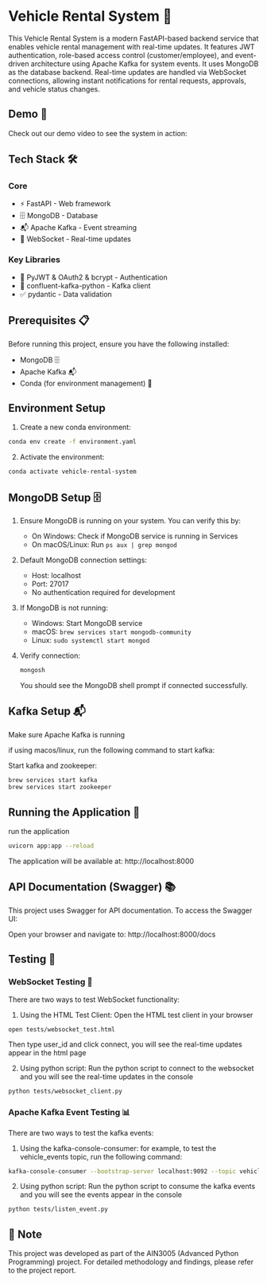 # Vehicle Rental System 🚗

This Vehicle Rental System is a modern FastAPI-based backend service that enables vehicle rental management with real-time updates. It features JWT authentication, role-based access control (customer/employee), and event-driven architecture using Apache Kafka for system events. It uses MongoDB as the database backend. Real-time updates are handled via WebSocket connections, allowing instant notifications for rental requests, approvals, and vehicle status changes.

## Demo 🎥
Check out our demo video to see the system in action:


## Tech Stack 🛠️

### Core
- ⚡️ FastAPI - Web framework
- 🗄️ MongoDB - Database
- 📬 Apache Kafka - Event streaming
- 🔌 WebSocket - Real-time updates

### Key Libraries
- 🔐 PyJWT & OAuth2 & bcrypt - Authentication
- 📨 confluent-kafka-python - Kafka client
- ✅ pydantic - Data validation

## Prerequisites 📋

Before running this project, ensure you have the following installed:
- MongoDB 🗄️
- Apache Kafka 📬
- Conda (for environment management) 🐍

## Environment Setup

1. Create a new conda environment:
```bash
conda env create -f environment.yaml
```

2. Activate the environment:
```bash
conda activate vehicle-rental-system
```
## MongoDB Setup 🗄️

1. Ensure MongoDB is running on your system. You can verify this by:
   - On Windows: Check if MongoDB service is running in Services
   - On macOS/Linux: Run `ps aux | grep mongod`

2. Default MongoDB connection settings:
   - Host: localhost
   - Port: 27017
   - No authentication required for development

3. If MongoDB is not running:
   - Windows: Start MongoDB service
   - macOS: `brew services start mongodb-community`
   - Linux: `sudo systemctl start mongod`

4. Verify connection:
   ```bash
   mongosh
   ```
   You should see the MongoDB shell prompt if connected successfully.

## Kafka Setup 📬

Make sure Apache Kafka is running

if using macos/linux, run the following command to start kafka:

Start kafka and zookeeper:
```bash
brew services start kafka
brew services start zookeeper
```

## Running the Application 🚀

run the application
```bash
uvicorn app:app --reload
```

The application will be available at: http://localhost:8000

## API Documentation (Swagger) 📚

This project uses Swagger for API documentation. To access the Swagger UI:

Open your browser and navigate to:
http://localhost:8000/docs


## Testing 🧪

### WebSocket Testing 🔌

There are two ways to test WebSocket functionality:

1. Using the HTML Test Client:
Open the HTML test client in your browser
```bash
open tests/websocket_test.html
```
Then type user_id and click connect, you will see the real-time updates appear in the html page

2. Using python script:
Run the python script to connect to the websocket and you will see the real-time updates in the console
```bash
python tests/websocket_client.py
```

### Apache Kafka Event Testing 📊

There are two ways to test the kafka events:

1. Using the kafka-console-consumer:
for example, to test the vehicle_events topic, run the following command:
```bash
kafka-console-consumer --bootstrap-server localhost:9092 --topic vehicle_events --from-beginning
```

2. Using python script:
Run the python script to consume the kafka events and you will see the events appear in the console
```bash
python tests/listen_event.py
```


## 📝 Note

This project was developed as part of the AIN3005 (Advanced Python Programming) project. For detailed methodology and findings, please refer to the project report.


